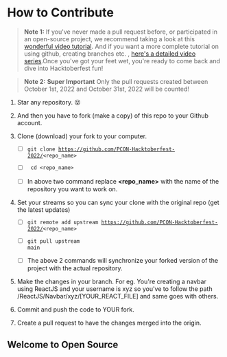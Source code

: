 # How to Contribute

> **Note 1:** If you've never made a pull request before, or participated in an open-source project, we recommend taking a look at this [wonderful video tutorial](https://youtu.be/ZI2D0CI4TXs). And if you want a more complete tutorial on using github, creating branches etc. , [here's a detailed video series](https://www.youtube.com/watch?v=3RjQznt-8kE&list=PL4cUxeGkcC9goXbgTDQ0n_4TBzOO0ocPR).Once you've got your feet wet, you're ready to come back and dive into Hacktoberfest fun!

> **Note 2:** **Super Important** Only the pull requests created between October 1st, 2022 and October 31st, 2022 will be counted!

1. Star any repository. :stuck_out_tongue:

2. And then you have to fork (make a copy) of this repo to your Github account.

3. Clone (download) your fork to your computer.
   - [ ] <code>git clone https://github.com/PCON-Hacktoberfest-2022/<repo_name></code>
   
   - [ ] <code> cd <repo_name> </code>
   
   - [ ] In above two command replace **<repo_name>** with the name of the repository you want to work on.

4. Set your streams so you can sync your clone with the original repo (get the latest updates)

   - [ ] <code>git remote add upstream https://github.com/PCON-Hacktoberfest-2022/<repo_name></code>

   - [ ] <code>git pull upstream main</code>

   - [ ] The above 2 commands will synchronize your forked version of the project with the actual repository.

5. Make the changes in your branch. For eg. You're creating a navbar using ReactJS and your username is xyz so you've to follow the path /ReactJS/Navbar/xyz/[YOUR_REACT_FILE] and same goes with others.

6. Commit and push the code to YOUR fork.

7. Create a pull request to have the changes merged into the origin.

## Welcome to Open Source
